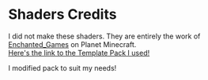 # Shaders Credits

I did not make these shaders. They are entirely the work of  [Enchanted_Games](https://www.planetminecraft.com/member/enchanted_games/) on Planet Minecraft.  
[Here's the link to the Template Pack I used!](https://www.planetminecraft.com/blog/changing-hardcoded-colours-1-18-1-17-core-shaders/)

I modified pack to suit my needs!
